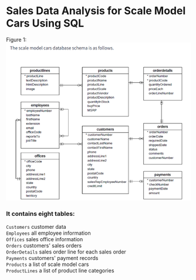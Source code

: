 # Sales Data Analysis for Scale Model Cars Using SQL


Figure 1:<br />
![alt text](https://github.com/anuragsachdeva07/Project---Sales-Data-Analysis-for-Scale-Model-Cars-Using-SQL/blob/main/scale%20modle%20car%20schema.png?raw=true)

### It contains eight tables:<br />

`Customers` customer data <br />
`Employees` all employee information <br />
`Offices` sales office information <br />
`Orders` customers' sales orders <br />
`OrderDetails` sales order line for each sales order <br />
`Payments` customers' payment records <br />
`Products` a list of scale model cars <br />
`ProductLines` a list of product line categories <br />


